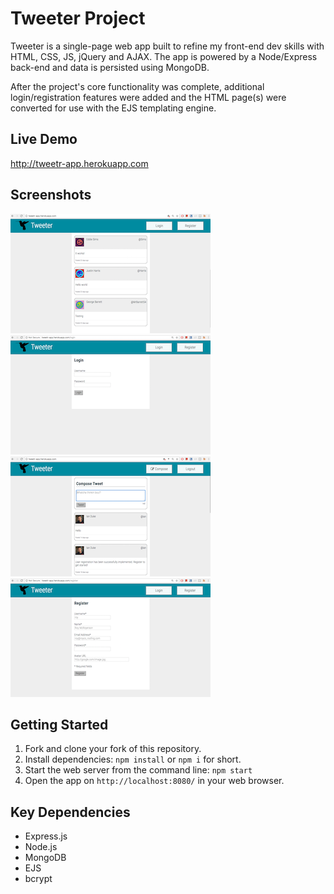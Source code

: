 # Tweeter Project
Tweeter is a single-page web app built to refine my front-end dev skills with HTML, CSS, JS, jQuery and AJAX. The app is powered by a Node/Express back-end and data is persisted using MongoDB.

After the project's core functionality was complete, additional login/registration features were added and the HTML page(s) were converted for use with the EJS templating engine.

## Live Demo
http://tweetr-app.herokuapp.com

## Screenshots
[![alt text](https://raw.githubusercontent.com/1andee/tweetr/master/docs/index_thumb.png "Index")](https://raw.githubusercontent.com/1andee/tweetr/master/docs/index.png)
[![alt text](https://raw.githubusercontent.com/1andee/tweetr/master/docs/login_thumb.png "Login Page")](https://raw.githubusercontent.com/1andee/tweetr/master/docs/login.png)
[![alt text](https://raw.githubusercontent.com/1andee/tweetr/master/docs/compose_thumb.png "Compose New Tweet")](https://raw.githubusercontent.com/1andee/tweetr/master/docs/compose.png)
[![alt text](https://raw.githubusercontent.com/1andee/tweetr/master/docs/register_thumb.png "Registration Page")](https://raw.githubusercontent.com/1andee/tweetr/master/docs/register.png)

## Getting Started
1. Fork and clone your fork of this repository.
2. Install dependencies: `npm install` or `npm i` for short.
3. Start the web server from the command line: `npm start`
4. Open the app on `http://localhost:8080/` in your web browser.

## Key Dependencies
- Express.js
- Node.js
- MongoDB
- EJS
- bcrypt
